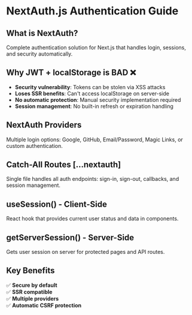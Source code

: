 # NextAuth.js Authentication Guide

## What is NextAuth?
Complete authentication solution for Next.js that handles login, sessions, and security automatically.

## Why JWT + localStorage is BAD ❌
- **Security vulnerability**: Tokens can be stolen via XSS attacks
- **Loses SSR benefits**: Can't access localStorage on server-side
- **No automatic protection**: Manual security implementation required
- **Session management**: No built-in refresh or expiration handling

## NextAuth Providers
Multiple login options: Google, GitHub, Email/Password, Magic Links, or custom authentication.

## Catch-All Routes [...nextauth]
Single file handles all auth endpoints: sign-in, sign-out, callbacks, and session management.

## useSession() - Client-Side
React hook that provides current user status and data in components.

## getServerSession() - Server-Side  
Gets user session on server for protected pages and API routes.

## Key Benefits
✅ **Secure by default**  
✅ **SSR compatible**  
✅ **Multiple providers**  
✅ **Automatic CSRF protection**